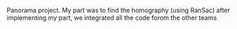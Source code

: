 Panorama project. 
My part was to find the homography (using RanSac)
after implementing my part, we integrated all the code forom the other teams
